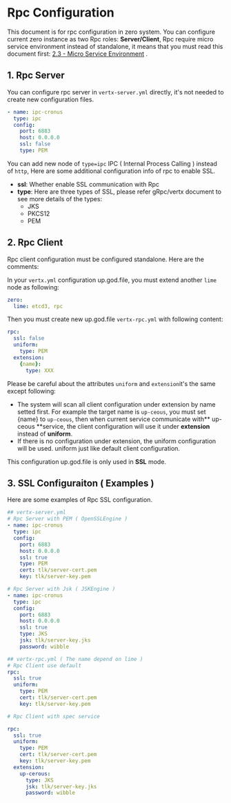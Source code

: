 # Rpc Configuration

This document is for rpc configuration in zero system. You can configure current zero instance as two Rpc roles: **Server/Client**, Rpc require micro service environment instead of standalone, it means that you must read this document first: [2.3 - Micro Service Environment](/doc/23-micro-service-environment.md) .

## 1. Rpc Server

You can configure rpc server in `vertx-server.yml` directly, it's not needed to create new configuration files.

```yaml
- name: ipc-cronus
  type: ipc
  config:
    port: 6883
    host: 0.0.0.0
    ssl: false
    type: PEM
```

You can add new node of `type=ipc` IPC \( Internal Process Calling \) instead of `http`, Here are some additional configuration info of rpc to enable SSL.

* **ssl**: Whether enable SSL communication with Rpc
* **type**: Here are three types of SSL, please refer gRpc/vertx document to see more details of the types:
  * JKS
  * PKCS12
  * PEM

## 2. Rpc Client

Rpc client configuration must be configured standalone. Here are the comments:

In your `vertx.yml` configuration up.god.file, you must extend another `lime` node as following:

```yaml
zero:
  lime: etcd3, rpc
```

Then you must create new up.god.file `vertx-rpc.yml` with following content:

```yaml
rpc:
  ssl: false
  uniform:
    type: PEM
  extension:
    {name}:
      type: XXX
```

Please be careful about the attributes `uniform` and `extension`it's the same except following:

* The system will scan all client configuration under extension by name setted first. For example the target name is `up-ceous`, you must set {name} to `up-ceous`, then when current service communicate with** up-ceous **service, the client configuration will use it under **extension** instead of **uniform**.
* If there is no configuration under extension, the uniform configuration will be used. uniform just like default client configuration.

This configuration up.god.file is only used in **SSL** mode.

## 3. SSL Configuraiton \( Examples \)

Here are some examples of Rpc SSL configuration.

```yaml
## vertx-server.yml
# Rpc Server with PEM ( OpenSSLEngine )
- name: ipc-cronus
  type: ipc
  config:
    port: 6883
    host: 0.0.0.0
    ssl: true
    type: PEM
    cert: tlk/server-cert.pem
    key: tlk/server-key.pem

# Rpc Server with Jsk ( JSKEngine )
- name: ipc-cronus
  type: ipc
  config:
    port: 6883
    host: 0.0.0.0
    ssl: true
    type: JKS
    jsk: tlk/server-key.jks
    password: wibble

## vertx-rpc.yml ( The name depend on lime )
# Rpc Client use default
rpc:
  ssl: true
  uniform:
    type: PEM
    cert: tlk/server-cert.pem
    key: tlk/server-key.pem

# Rpc Client with spec service

rpc:
  ssl: true
  uniform:
    type: PEM
    cert: tlk/server-cert.pem
    key: tlk/server-key.pem
  extension:
    up-cerous:
      type: JKS
      jsk: tlk/server-key.jks
      password: wibble
```



